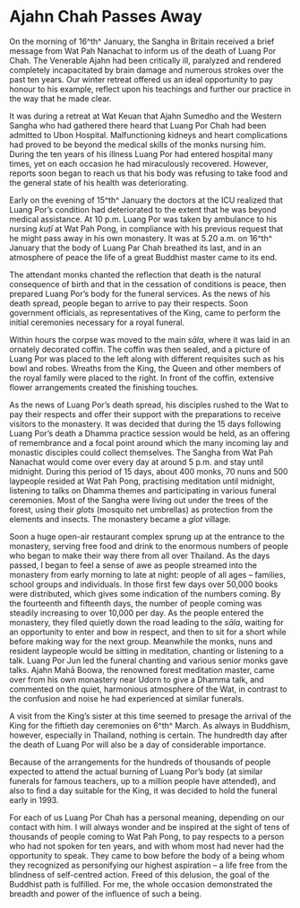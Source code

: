 Ajahn Chah Passes Away
======================

On the morning of 16^th^ January, the Sangha in Britain received a brief
message from Wat Pah Nanachat to inform us of the death of Luang Por
Chah. The Venerable Ajahn had been critically ill, paralyzed and
rendered completely incapacitated by brain damage and numerous strokes
over the past ten years. Our winter retreat offered us an ideal
opportunity to pay honour to his example, reflect upon his teachings and
further our practice in the way that he made clear.

It was during a retreat at Wat Keuan that Ajahn Sumedho and the Western
Sangha who had gathered there heard that Luang Por Chah had been
admitted to Ubon Hospital. Malfunctioning kidneys and heart
complications had proved to be beyond the medical skills of the monks
nursing him. During the ten years of his illness Luang Por had entered
hospital many times, yet on each occasion he had miraculously recovered.
However, reports soon began to reach us that his body was refusing to
take food and the general state of his health was deteriorating.

Early on the evening of 15^th^ January the doctors at the ICU realized
that Luang Por’s condition had deteriorated to the extent that he was
beyond medical assistance. At 10 p.m. Luang Por was taken by ambulance
to his nursing *kuṭī* at Wat Pah Pong, in compliance with his previous
request that he might pass away in his own monastery. It was at 5.20
a.m. on 16^th^ January that the body of Luang Par Chah breathed its
last, and in an atmosphere of peace the life of a great Buddhist master
came to its end.

The attendant monks chanted the reflection that death is the natural
consequence of birth and that in the cessation of conditions is peace,
then prepared Luang Por’s body for the funeral services. As the news of
his death spread, people began to arrive to pay their respects. Soon
government officials, as representatives of the King, came to perform
the initial ceremonies necessary for a royal funeral.

Within hours the corpse was moved to the main *sāla*, where it was laid
in an ornately decorated coffin. The coffin was then sealed, and a
picture of Luang Por was placed to the left along with different
requisites such as his bowl and robes. Wreaths from the King, the Queen
and other members of the royal family were placed to the right. In front
of the coffin, extensive flower arrangements created the finishing
touches.

As the news of Luang Por’s death spread, his disciples rushed to the Wat
to pay their respects and offer their support with the preparations to
receive visitors to the monastery. It was decided that during the 15
days following Luang Por’s death a Dhamma practice session would be
held, as an offering of remembrance and a focal point around which the
many incoming lay and monastic disciples could collect themselves. The
Sangha from Wat Pah Nanachat would come over every day at around 5 p.m.
and stay until midnight. During this period of 15 days, about 400 monks,
70 nuns and 500 laypeople resided at Wat Pah Pong, practising meditation
until midnight, listening to talks on Dhamma themes and participating in
various funeral ceremonies. Most of the Sangha were living out under the
trees of the forest, using their *glots* (mosquito net umbrellas) as
protection from the elements and insects. The monastery became a *glot*
village.

Soon a huge open-air restaurant complex sprung up at the entrance to the
monastery, serving free food and drink to the enormous numbers of people
who began to make their way there from all over Thailand. As the days
passed, I began to feel a sense of awe as people streamed into the
monastery from early morning to late at night: people of all ages –
families, school groups and individuals. In those first few days over
50,000 books were distributed, which gives some indication of the
numbers coming. By the fourteenth and fifteenth days, the number of
people coming was steadily increasing to over 10,000 per day. As the
people entered the monastery, they filed quietly down the road leading
to the *sāla*, waiting for an opportunity to enter and bow in respect,
and then to sit for a short while before making way for the next group.
Meanwhile the monks, nuns and resident laypeople would be sitting in
meditation, chanting or listening to a talk. Luang Por Jun led the
funeral chanting and various senior monks gave talks. Ajahn Mahā Boowa,
the renowned forest meditation master, came over from his own monastery
near Udorn to give a Dhamma talk, and commented on the quiet, harmonious
atmosphere of the Wat, in contrast to the confusion and noise he had
experienced at similar funerals.

A visit from the King’s sister at this time seemed to presage the
arrival of the King for the fiftieth day ceremonies on 6^th^ March. As
always in Buddhism, however, especially in Thailand, nothing is certain.
The hundredth day after the death of Luang Por will also be a day of
considerable importance.

Because of the arrangements for the hundreds of thousands of people
expected to attend the actual burning of Luang Por’s body (at similar
funerals for famous teachers, up to a million people have attended), and
also to find a day suitable for the King, it was decided to hold the
funeral early in 1993.

For each of us Luang Por Chah has a personal meaning, depending on our
contact with him. I will always wonder and be inspired at the sight of
tens of thousands of people coming to Wat Pah Pong, to pay respects to a
person who had not spoken for ten years, and with whom most had never
had the opportunity to speak. They came to bow before the body of a
being whom they recognized as personifying our highest aspiration – a
life free from the blindness of self-centred action. Freed of this
delusion, the goal of the Buddhist path is fulfilled. For me, the whole
occasion demonstrated the breadth and power of the influence of such a
being.
